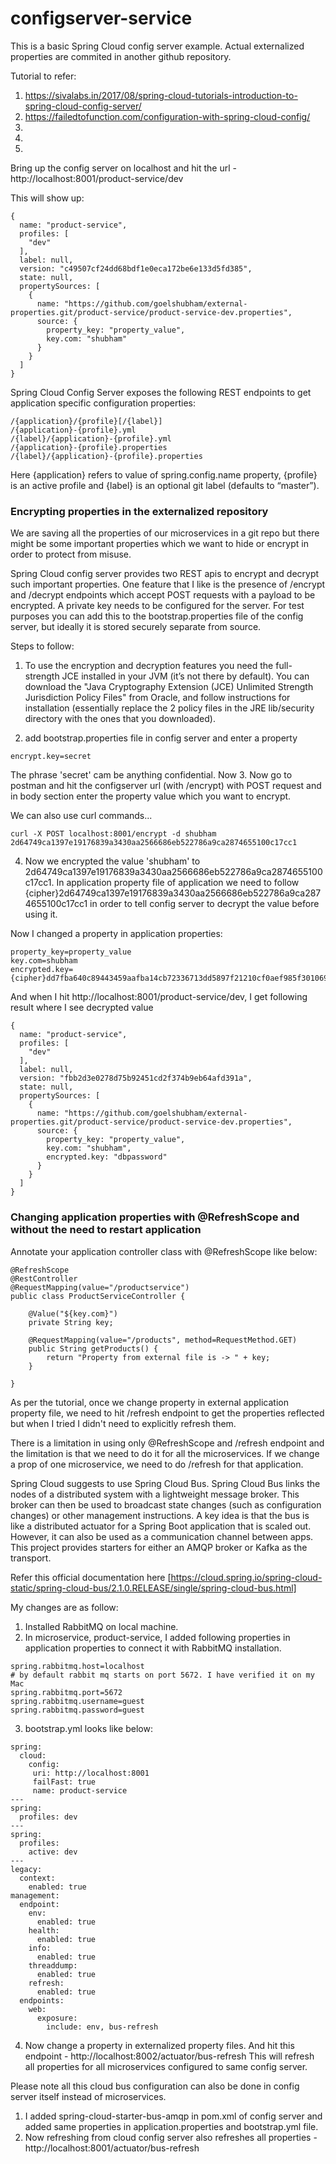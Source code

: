 # configserver-service

This is a basic Spring Cloud config server example. Actual externalized properties are commited in another github repository.

Tutorial to refer:
1. https://sivalabs.in/2017/08/spring-cloud-tutorials-introduction-to-spring-cloud-config-server/
2. https://failedtofunction.com/configuration-with-spring-cloud-config/
3.
4.
5. 

Bring up the config server on localhost and hit the url - http://localhost:8001/product-service/dev

This will show up:
```
{
  name: "product-service",
  profiles: [
    "dev"
  ],
  label: null,
  version: "c49507cf24dd68bdf1e0eca172be6e133d5fd385",
  state: null,
  propertySources: [
    {
      name: "https://github.com/goelshubham/external-properties.git/product-service/product-service-dev.properties",
      source: {
        property_key: "property_value",
        key.com: "shubham"
      }
    }
  ]
}
```
Spring Cloud Config Server exposes the following REST endpoints to get application specific configuration properties:
```
/{application}/{profile}[/{label}]
/{application}-{profile}.yml
/{label}/{application}-{profile}.yml
/{application}-{profile}.properties
/{label}/{application}-{profile}.properties
```
Here {application} refers to value of spring.config.name property, {profile} is an active profile and {label} is an optional git label (defaults to “master”).

### Encrypting properties in the externalized repository
We are saving all the properties of our microservices in a git repo but there might be some important properties which we want to hide or encrypt in order to protect from misuse.

Spring Cloud config server provides two REST apis to encrypt and decrypt such important properties. One feature that I like is the presence of /encrypt and /decrypt endpoints which accept POST requests with a payload to be encrypted. A private key needs to be configured for the server. For test purposes you can add this to the bootstrap.properties file of the config server, but ideally it is stored securely separate from source.

Steps to follow:
1. To use the encryption and decryption features you need the full-strength JCE installed in your JVM (it’s not there by default). You can download the "Java Cryptography Extension (JCE) Unlimited Strength Jurisdiction Policy Files" from Oracle, and follow instructions for installation (essentially replace the 2 policy files in the JRE lib/security directory with the ones that you downloaded).

2. add bootstrap.properties file in config server and enter a property
```
encrypt.key=secret
```
The phrase 'secret' cam be anything confidential. Now
3. Now go to postman and hit the configserver url (with /encrypt) with POST request and in body section enter the property value which you want to encrypt.

We can also use curl commands...

```
curl -X POST localhost:8001/encrypt -d shubham
2d64749ca1397e19176839a3430aa2566686eb522786a9ca2874655100c17cc1
```

4. Now we encrypted the value 'shubham' to 2d64749ca1397e19176839a3430aa2566686eb522786a9ca2874655100c17cc1. In application property file of application we need to follow {cipher}2d64749ca1397e19176839a3430aa2566686eb522786a9ca2874655100c17cc1 in order to tell config server to decrypt the value before using it.

Now I changed a property in application properties:
```
property_key=property_value
key.com=shubham
encrypted.key={cipher}dd7fba640c89443459aafba14cb72336713dd5897f21210cf0aef985f3010692
```
And when I hit http://localhost:8001/product-service/dev, I get following result where I see decrypted value

```
{
  name: "product-service",
  profiles: [
    "dev"
  ],
  label: null,
  version: "fbb2d3e0278d75b92451cd2f374b9eb64afd391a",
  state: null,
  propertySources: [
    {
      name: "https://github.com/goelshubham/external-properties.git/product-service/product-service-dev.properties",
      source: {
        property_key: "property_value",
        key.com: "shubham",
        encrypted.key: "dbpassword"
      }
    }
  ]
}
```

### Changing application properties with @RefreshScope and without the need to restart application

Annotate your application controller class with @RefreshScope like below:
```
@RefreshScope
@RestController
@RequestMapping(value="/productservice")
public class ProductServiceController {
	
	@Value("${key.com}")
	private String key;
	
	@RequestMapping(value="/products", method=RequestMethod.GET)
	public String getProducts() {
		return "Property from external file is -> " + key;
	}

}
```
As per the tutorial, once we change property in external application property file, we need to hit /refresh endpoint to get the properties reflected but when I tried I didn't need to explicitly refresh them. 

There is a limitation in using only @RefreshScope and /refresh endpoint and the limitation is that we need to do it for all the microservices. If we change a prop of one microservice, we need to do /refresh for that application.

Spring Cloud suggests to use Spring Cloud Bus. Spring Cloud Bus links the nodes of a distributed system with a lightweight message broker. This broker can then be used to broadcast state changes (such as configuration changes) or other management instructions. A key idea is that the bus is like a distributed actuator for a Spring Boot application that is scaled out. However, it can also be used as a communication channel between apps. This project provides starters for either an AMQP broker or Kafka as the transport.

Refer this official documentation here [https://cloud.spring.io/spring-cloud-static/spring-cloud-bus/2.1.0.RELEASE/single/spring-cloud-bus.html]

My changes are as follow:
1. Installed RabbitMQ on local machine.
2. In microservice, product-service, I added following properties in application properties to connect it with RabbitMQ installation.
```
spring.rabbitmq.host=localhost
# by default rabbit mq starts on port 5672. I have verified it on my Mac
spring.rabbitmq.port=5672
spring.rabbitmq.username=guest
spring.rabbitmq.password=guest
```
3. bootstrap.yml looks like below:
```
spring:
  cloud:
    config:
     uri: http://localhost:8001
     failFast: true
     name: product-service
---
spring:
  profiles: dev
---
spring:
  profiles:
    active: dev
---
legacy:
  context:
    enabled: true
management:
  endpoint:
    env:
      enabled: true 
    health:
      enabled: true
    info:
      enabled: true
    threaddump:
      enabled: true
    refresh:
      enabled: true
  endpoints:
    web:
      exposure:
        include: env, bus-refresh
```
4. Now change a property in externalized property files. And hit this endpoint - http://localhost:8002/actuator/bus-refresh
This will refresh all properties for all microservices configured to same config server.

Please note all this cloud bus configuration can also be done in config server itself instead of microservices.
1. I added spring-cloud-starter-bus-amqp in pom.xml of config server and added same properties in application.properties and bootstrap.yml file.
2. Now refreshing from cloud config server also refreshes all properties - http://localhost:8001/actuator/bus-refresh


